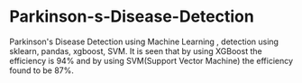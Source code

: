 # Parkinson-s-Disease-Detection
Parkinson's Disease Detection using Machine Learning , detection using sklearn, pandas, xgboost, SVM.
It is seen that by using XGBoost the efficiency is 94% and by using SVM(Support Vector Machine) the efficiency found to be 87%.
